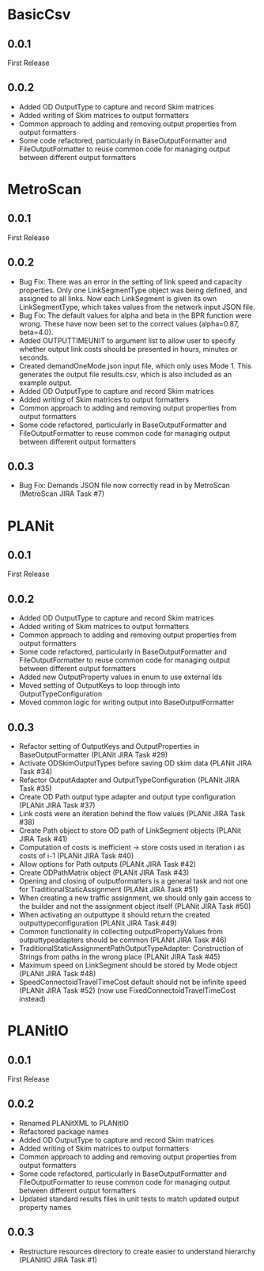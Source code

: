# BasicCsv

## 0.0.1

First Release

## 0.0.2

* Added OD OutputType to capture and record Skim matrices
* Added writing of Skim matrices to output formatters
* Common approach to adding and removing output properties from output formatters
* Some code refactored, particularly in BaseOutputFormatter and FileOutputFormatter to reuse common code for managing output between different output formatters

# MetroScan

## 0.0.1

First Release

## 0.0.2

* Bug Fix: There was an error in the setting of link speed and capacity properties.  Only one LinkSegmentType object was being defined, and assigned to all links.  Now each LinkSegment is given its own LinkSegmentType, which takes values from the network input JSON file.
* Bug Fix: The default values for alpha and beta in the BPR function were wrong.  These have now been set to the correct values (alpha=0.87, beta=4.0).
* Added OUTPUTTIMEUNIT to argument list to allow user to specify whether output link costs should be presented in hours, minutes or seconds.
* Created demandOneMode.json input file, which only uses Mode 1.  This generates the output file results.csv, which is also included as an example output.
* Added OD OutputType to capture and record Skim matrices
* Added writing of Skim matrices to output formatters
* Common approach to adding and removing output properties from output formatters
* Some code refactored, particularly in BaseOutputFormatter and FileOutputFormatter to reuse common code for managing output between different output formatters

## 0.0.3

* Bug Fix: Demands JSON file now correctly read in by MetroScan (MetroScan JIRA Task #7)

# PLANit

## 0.0.1

First Release

## 0.0.2

* Added OD OutputType to capture and record Skim matrices
* Added writing of Skim matrices to output formatters
* Common approach to adding and removing output properties from output formatters
* Some code refactored, particularly in BaseOutputFormatter and FileOutputFormatter to reuse common code for managing output between different output formatters
* Added new OutputProperty values in enum to use external Ids
* Moved setting of OutputKeys to loop through into OutputTypeConfiguration
* Moved common logic for writing output into BaseOutputFormatter

## 0.0.3

* Refactor setting of OutputKeys and OutputProperties in BaseOutputFormatter (PLANit JIRA Task #29)
* Activate ODSkimOutputTypes before saving OD skim data (PLANit JIRA Task #34)
* Refactor OutputAdapter and OutputTypeConfiguration (PLANit JIRA Task #35)
* Create OD Path output type adapter and output type configuration (PLANit JIRA Task #37)
* Link costs were an iteration behind the flow values (PLANit JIRA Task #38)
* Create Path object to store OD path of LinkSegment objects (PLANit JIRA Task #41)
* Computation of costs is inefficient -> store costs used in iteration i as costs of i-1 (PLANit JIRA Task #40)
* Allow options for Path outputs (PLANit JIRA Task #42)
* Create ODPathMatrix object (PLANit JIRA Task #43)
* Opening and closing of outputformatters is a general task and not one for TraditionalStaticAssignment (PLANit JIRA Task #51)
* When creating a new traffic assignment, we should only gain access to the builder and not the assignment object itself (PLANit JIRA Task #50)
* When activating an outputtype it should return the created outputtypeconfiguration (PLANit JIRA Task #49)
* Common functionality in collecting outputPropertyValues from outputtypeadapters should be common (PLANit JIRA Task #46)
* TraditionalStaticAssignmentPathOutputTypeAdapter: Construction of Strings from paths in the wrong place (PLANit JIRA Task #45)
* Maximum speed on LinkSegment should be stored by Mode object (PLANit JIRA Task #48)
* SpeedConnectoidTravelTimeCost default should not be infinite speed (PLANit JIRA Task #52) (now use FixedConnectoidTravelTimeCost instead)

# PLANitIO

## 0.0.1

First Release

## 0.0.2

* Renamed PLANitXML to PLANitIO
* Refactored package names 
* Added OD OutputType to capture and record Skim matrices
* Added writing of Skim matrices to output formatters
* Common approach to adding and removing output properties from output formatters
* Some code refactored, particularly in BaseOutputFormatter and FileOutputFormatter to reuse common code for managing output between different output formatters
* Updated standard results files in unit tests to match updated output property names

## 0.0.3

* Restructure resources directory to create easier to understand hierarchy (PLANitIO JIRA Task #1)